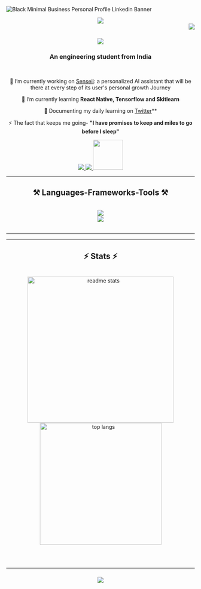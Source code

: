 ![Black Minimal Business Personal Profile Linkedin Banner](https://github.com/impragya08/impragya08/assets/84717393/5217dcce-2d5f-4b76-941e-404b6f0ab529)

<div align="center">
    <img  src="https://github.com/impragya08/impragya08/assets/84717393/c1d42bc9-0bf0-48ad-8ab0-35da6daa5bed" />
</div>



<img align="right" src="https://visitor-badge.laobi.icu/badge?page_id=salesp07.salesp07" />

<h1 align="center">
    <img src="https://readme-typing-svg.herokuapp.com/?font=&size=40&center=true&vCenter=true&width=900&height=70&duration=4000&lines=Hi+There!+👋;+This+is+Pragya!;" />
</h1>

<h3 align="center">An engineering student from India</h3>

<br/>

<div align="center">
 
 🔭 I’m currently working on  [Senseii](https://github.com/Senseii-ai): a personalized AI assistant that will be there at every step of its user's personal growth Journey
 
 🌱 I’m currently learning **React Native, Tensorflow and Skitlearn**

 💬 Documenting my daily learning on [Twitter](https://twitter.com/itsPragya028)**

 ⚡  The fact that keeps me going- **"I have promises to keep and miles to go before I sleep"**
 
 </div>
 
<div align="center"> 
  <a href="mailto:thisis.pragyasrivastava@gmail.com">
    <img src="https://img.shields.io/badge/Gmail-333333?style=for-the-badge&logo=gmail&logoColor=red" />
  </a>
  <a href="https://www.linkedin.com/in/pragya-srivastava-559606212/" target="_blank">
    <img src="https://img.shields.io/badge/LinkedIn-0077B5?style=for-the-badge&logo=linkedin&logoColor=white" target="_blank" />
  </a>
  <a href="https://itspragya.netlify.app/" target="_blank">
    <img src="https://img.shields.io/badge/Portfolio-white" target="_blank"  style="width: 80px; border: none;"/>
  </a>
</div>

 <hr/>
 
<h2 align="center">⚒ Languages-Frameworks-Tools ⚒</h2>
<br/>
<div align="center">
    <img src="https://skillicons.dev/icons?i=django,tensorflow,github,python,javascript,c,java" /><br>
    <img src="https://skillicons.dev/icons?i=react,bootstrap,mui,html,css,vscode,figma,git,tailwindcss" />
</div>

<br/>
<hr/>



<hr/>

<h2 align="center">⚡ Stats ⚡</h2>
<br>
<div align=center>
<img width=390 src="https://github-readme-stats-salesp07.vercel.app/api?username=impragya08&count_private=true&show_icons=true&theme=react&rank_icon=github&border_radius=10" alt="readme stats" />
<br>
  <img width=325 align="center" src="https://github-readme-stats-salesp07.vercel.app/api/top-langs/?username=impragya08&hide=HTML&langs_count=8&layout=compact&theme=react&border_radius=10&size_weight=0.5&count_weight=0.5&exclude_repo=github-readme-stats" alt="top langs" />
</div>

<br/><br/>
<hr/>

<h3 align="center">
    <img src="https://readme-typing-svg.herokuapp.com/?font=Roboto&size=25&center=true&vCenter=true&width=500&height=70&duration=4000&lines=Thanks+for+visiting!+✌️;+Shoot+me+a+message+on+Linkedin!;I'm+always+down+to+collab+:)">
</h3>

<br/>
 
